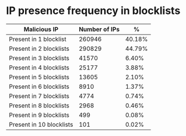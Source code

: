 # IP presence frequency in blocklists
| Malicious IP | Number of IPs | % |
|----|----|----|
| Present in 1 blocklist | 260946 | 40.18% |
| Present in 2 blocklists | 290829 | 44.79% |
| Present in 3 blocklists | 41570 | 6.40% |
| Present in 4 blocklists | 25177 | 3.88% |
| Present in 5 blocklists | 13605 | 2.10% |
| Present in 6 blocklists | 8910 | 1.37% |
| Present in 7 blocklists | 4774 | 0.74% |
| Present in 8 blocklists | 2968 | 0.46% |
| Present in 9 blocklists | 499 | 0.08% |
| Present in 10 blocklists | 101 | 0.02% |
